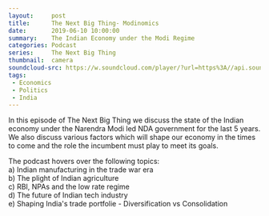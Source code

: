 ```yaml
---
layout:     post
title:      The Next Big Thing- Modinomics
date:       2019-06-10 10:00:00
summary:    The Indian Economy under the Modi Regime
categories: Podcast
series:     The Next Big Thing
thumbnail:  camera
soundcloud-src: https://w.soundcloud.com/player/?url=https%3A//api.soundcloud.com/tracks/633966780&color=%23ff5500&auto_play=false&hide_related=false&show_comments=true&show_user=true&show_reposts=false&show_teaser=true
tags:
 - Economics
 - Politics
 - India
---
```


In this episode of The Next Big Thing we discuss the state of the Indian economy under the Narendra Modi led NDA government for the last 5 years.     
We also discuss various factors which will shape our economy in the times to come and the role the incumbent must play to meet its goals.   

The podcast hovers over the following topics:  
a) Indian manufacturing in the trade war era   
b) The plight of Indian agriculture   
c) RBI, NPAs and the low rate regime   
d) The future of Indian tech industry    
e) Shaping India's trade portfolie - Diversification vs Consolidation   
